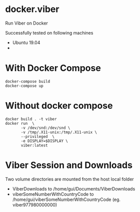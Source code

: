 # docker.viber
Run Viber on Docker

Successfully tested on following machines
- Ubuntu 19.04
- 

# With Docker Compose

```
docker-compose build
docker-compose up
```

# Without docker compose
```
docker build . -t viber
docker run  \
       -v /dev/snd:/dev/snd \
       -v /tmp/.X11-unix:/tmp/.X11-unix \
       --privileged  \
       -e DISPLAY=$DISPLAY \
       viber:latest
```

# Viber Session and Downloads
Two volume directories are mounted from the host local folder
- ViberDownloads to /home/gui/Documents/ViberDownloads
- viberSomeNumberWithCountryCode to /home/gui/viberSomeNumberWithCountryCode (eg. viber977980000000)
